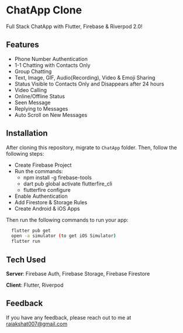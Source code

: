 # ChatApp Clone

Full Stack ChatApp  with Flutter, Firebase & Riverpod 2.0!

## Features
- Phone Number Authentication
- 1-1 Chatting with Contacts Only
- Group Chatting
- Text, Image, GIF, Audio(Recording), Video & Emoji Sharing
- Status Visible to Contacts Only and Disappears after 24 hours
- Video Calling
- Online/Offline Status
- Seen Message
- Replying to Messages
- Auto Scroll on New Messages





## Installation
After cloning this repository, migrate to ```ChatApp``` folder. Then, follow the following steps:
- Create Firebase Project
- Run the commands:
  - npm install -g firebase-tools
  - dart pub global activate flutterfire_cli
  - flutterfire configure
- Enable Authentication
- Add Firestore & Storage Rules
- Create Android & iOS Apps

Then run the following commands to run your app:
```bash
  flutter pub get
  open -a simulator (to get iOS Simulator)
  flutter run
```

## Tech Used
**Server**: Firebase Auth, Firebase Storage, Firebase Firestore

**Client**: Flutter, Riverpod
    
## Feedback

If you have any feedback, please reach out to me at raiakshat007@gmail.com

